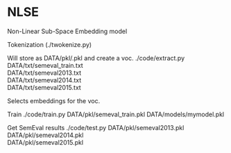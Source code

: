 # NLSE
Non-Linear Sub-Space Embedding model

Tokenization (./twokenize.py)

Will store as DATA/pkl/<name>.pkl and create a voc. 
./code/extract.py DATA/txt/semeval_train.txt \
                  DATA/txt/semeval2013.txt \
                  DATA/txt/semeval2014.txt \
                  DATA/txt/semeval2015.txt
                  
Selects embeddings for the voc.

Train
./code/train.py DATA/pkl/semeval_train.pkl DATA/models/mymodel.pkl

Get SemEval results
./code/test.py DATA/pkl/semeval2013.pkl \
               DATA/pkl/semeval2014.pkl \
               DATA/pkl/semeval2015.pkl
               
  
                  

